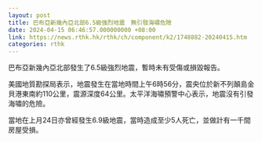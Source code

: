 ```yaml
---
layout: post
title: 巴布亞新幾內亞北部6.5級強烈地震　無引發海嘯危險
date: 2024-04-15 06:46:57.000000000 +08:00
link: https://news.rthk.hk/rthk/ch/component/k2/1748882-20240415.htm
categories: rthk
---
```


巴布亞新幾內亞北部發生了6.5級強烈地震，暫時未有受傷或損毀報告。

美國地質勘探局表示，地震發生在當地時間上午6時56分，震央位於新不列顛島金貝港東南約110公里，震源深度64公里。太平洋海嘯預警中心表示，地震沒有引發海嘯的危險。

當地在上月24日亦曾經發生6.9級地震，當時造成至少5人死亡，並做計有一千間房屋受損。
